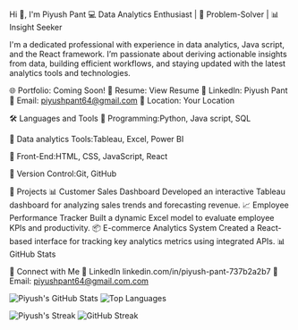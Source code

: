 Hi 👋, I'm Piyush Pant
💻 Data Analytics Enthusiast | 🧠 Problem-Solver | 📊 Insight Seeker

I'm a dedicated professional with experience in data analytics, Java script, and the React framework. I’m passionate about deriving actionable insights from data, building efficient workflows, and staying updated with the latest analytics tools and technologies.

🌐 Portfolio: Coming Soon!
📄 Resume: View Resume
💼 LinkedIn: Piyush Pant
📧 Email: piyushpant64@gmail.com
📍 Location: Your Location

🛠 Languages and Tools
🔸 Programming:Python, Java script, SQL

🔸 Data analytics Tools:Tableau, Excel, Power BI

🔸 Front-End:HTML, CSS, JavaScript, React

🔸 Version Control:Git, GitHub


📂 Projects
📊 Customer Sales Dashboard
Developed an interactive Tableau dashboard for analyzing sales trends and forecasting revenue.
📈 Employee Performance Tracker
Built a dynamic Excel model to evaluate employee KPIs and productivity.
📦 E-commerce Analytics System
Created a React-based interface for tracking key analytics metrics using integrated APIs.
📊 GitHub Stats


🤝 Connect with Me
🔗 LinkedIn linkedin.com/in/piyush-pant-737b2a2b7
📧 Email: piyushpant64@gmail.com.com



![Piyush's GitHub Stats](https://github-readme-stats.vercel.app/api?username=Piyush-Pant2023&show_icons=true&theme=radical)
![Top Languages](https://github-readme-stats.vercel.app/api/top-langs/?username=Piyush-Pant2023&layout=compact&theme=radical)

![Piyush's Streak](https://streak-stats.demolab.com?user=Piyush-Pant2023&theme=radical)
![GitHub Streak](https://streak-stats.demolab.com?user=Piyush-Pant2023&theme=radical&hide_border=true)





